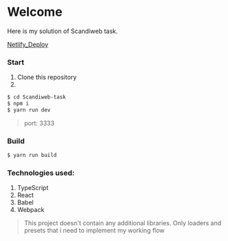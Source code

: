 # Welcome

Here is my solution of Scandiweb task.

[Netlify_Deploy](https://k-gorod-scandiweb-task.netlify.app/)

### Start

1. Clone this repository
2. 
```sh
$ cd Scandiweb-task
$ npm i
$ yarn run dev
```
> port: 3333

### Build

```sh
$ yarn run build
```

### Technologies used: 

1. TypeScript
2. React
3. Babel
4. Webpack

> This project doesn't contain any additional libraries. Only loaders and presets that i need to implement my working flow 